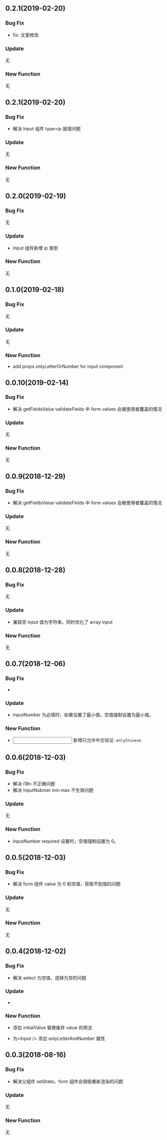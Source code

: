 ## 0.2.1(2019-02-20)

### Bug Fix

- fix: 文案修改

### Update

无

### New Function

无

## 0.2.1(2019-02-20)

### Bug Fix

- 解决 Input 组件 type=ip 报错问题

### Update

无

### New Function

无

## 0.2.0(2019-02-19)

### Bug Fix

无

### Update

- Input 组件新增 ip 类型

### New Function

无

## 0.1.0(2019-02-18)

### Bug Fix

无

### Update

无

### New Function

- add props onlyLetterOrNumber for input component

## 0.0.10(2019-02-14)

### Bug Fix

- 解决 getFieldsValue validateFields 中 form values 会被使用者覆盖的情况

### Update

无

### New Function

无

## 0.0.9(2018-12-29)

### Bug Fix

- 解决 getFieldsValue validateFields 中 form values 会被使用者覆盖的情况

### Update

无

### New Function

无

## 0.0.8(2018-12-28)

### Bug Fix

无

### Update

- 兼容空 input 值为字符串，同时优化了 array input

### New Function

无

## 0.0.7(2018-12-06)

### Bug Fix

-

### Update

- InputNumber 为必填时，如果设置了最小值，空值强制设置为最小值。

### New Function

- <Input /> 新增只允许中文验证: `onlyChinese`

## 0.0.6(2018-12-03)

### Bug Fix

- 解决 i18n 不正确问题
- 解决 InputNubmer min max 不生效问题

### Update

无

### New Function

- InputNumber required 设置时，空值强制设置为 0。

## 0.0.5(2018-12-03)

### Bug Fix

- 解决 form 组件 value 为 0 和空值，获取不到值的问题

### Update

无

### New Function

无

## 0.0.4(2018-12-02)

### Bug Fix

- 解决 select 为空值，选择为空的问题

### Update

-

### New Function

- 添加 initialValue 替换废弃 value 的用法

- 为\<Input /\> 添加 onlyLetterAndNumber 属性

## 0.0.3(2018-08-16)

### Bug Fix

- 解决父组件 setState，form 组件会销毁重新渲染的问题

### Update

无

### New Function

无
